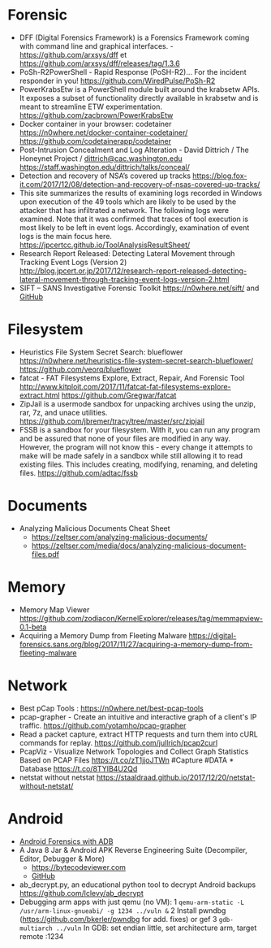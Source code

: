 Forensic
======

* DFF (Digital Forensics Framework) is a Forensics Framework coming with command line and graphical interfaces. - https://github.com/arxsys/dff et https://github.com/arxsys/dff/releases/tag/1.3.6
* PoSh-R2PowerShell - Rapid Response (PoSH-R2)... For the incident responder in you! https://github.com/WiredPulse/PoSh-R2
* PowerKrabsEtw is a PowerShell module built around the krabsetw APIs. It exposes a subset of functionality directly available in krabsetw and is meant to streamline ETW experimentation. https://github.com/zacbrown/PowerKrabsEtw
* Docker container in your browser: codetainer https://n0where.net/docker-container-codetainer/ https://github.com/codetainerapp/codetainer
* Post-Intrusion Concealment and Log Alteration - David Dittrich / The Honeynet Project / dittrich@cac.washington.edu https://staff.washington.edu/dittrich/talks/conceal/
* Detection and recovery of NSA’s covered up tracks https://blog.fox-it.com/2017/12/08/detection-and-recovery-of-nsas-covered-up-tracks/
* This site summarizes the results of examining logs recorded in Windows upon execution of the 49 tools which are likely to be used by the attacker that has infiltrated a network. The following logs were examined. Note that it was confirmed that traces of tool execution is most likely to be left in event logs. Accordingly, examination of event logs is the main focus here. https://jpcertcc.github.io/ToolAnalysisResultSheet/
* Research Report Released: Detecting Lateral Movement through Tracking Event Logs (Version 2) http://blog.jpcert.or.jp/2017/12/research-report-released-detecting-lateral-movement-through-tracking-event-logs-version-2.html
* SIFT – SANS Investigative Forensic Toolkit https://n0where.net/sift/ and [GitHub](https://github.com/sans-dfir/sift-bootstrap)

# Filesystem
* Heuristics File System Secret Search: blueflower https://n0where.net/heuristics-file-system-secret-search-blueflower/ https://github.com/veorq/blueflower
* fatcat - FAT Filesystems Explore, Extract, Repair, And Forensic Tool http://www.kitploit.com/2017/11/fatcat-fat-filesystems-explore-extract.html https://github.com/Gregwar/fatcat
* ZipJail is a usermode sandbox for unpacking archives using the unzip, rar, 7z, and unace utilities.  https://github.com/jbremer/tracy/tree/master/src/zipjail
* FSSB is a sandbox for your filesystem. With it, you can run any program and be assured that none of your files are modified in any way. However, the program will not know this - every change it attempts to make will be made safely in a sandbox while still allowing it to read existing files. This includes creating, modifying, renaming, and deleting files. https://github.com/adtac/fssb

# Documents
* Analyzing Malicious Documents Cheat Sheet 
	* https://zeltser.com/analyzing-malicious-documents/
	* https://zeltser.com/media/docs/analyzing-malicious-document-files.pdf

# Memory
* Memory Map Viewer https://github.com/zodiacon/KernelExplorer/releases/tag/memmapview-0.1-beta
* Acquiring a Memory Dump from Fleeting Malware https://digital-forensics.sans.org/blog/2017/11/27/acquiring-a-memory-dump-from-fleeting-malware

# Network
* Best pCap Tools : https://n0where.net/best-pcap-tools
* pcap-grapher - Create an intuitive and interactive graph of a client's IP traffic. https://github.com/yotamho/pcap-grapher
* Read a packet capture, extract HTTP requests and turn them into cURL commands for replay. https://github.com/jullrich/pcap2curl
* PcapViz - Visualize Network Topologies and Collect Graph Statistics Based on PCAP Files https://t.co/zT1jjoJTWn #Capture #DATA * Database https://t.co/8TYIB4U2Qd
* netstat without netstat https://staaldraad.github.io/2017/12/20/netstat-without-netstat/

# Android
* [Android Forensics with ADB](https://blog.nviso.be/2017/12/22/intercepting-https-traffic-from-apps-on-android-7-using-magisk-burp/)
* A Java 8 Jar & Android APK Reverse Engineering Suite (Decompiler, Editor, Debugger & More) 
	* https://bytecodeviewer.com
	* [GitHub](https://github.com/Konloch/bytecode-viewer)
* ab_decrypt.py, an educational python tool to decrypt Android backups https://github.com/lclevy/ab_decrypt
* Debugging arm apps with just qemu (no VM): 
	1 `qemu-arm-static -L /usr/arm-linux-gnueabi/ -g 1234 ../vuln &`
	2 Install pwndbg (https://github.com/bkerler/pwndbg  for add. fixes) or gef 
	3 `gdb-multiarch ../vuln` In GDB: set endian little, set architecture arm, target remote :1234
